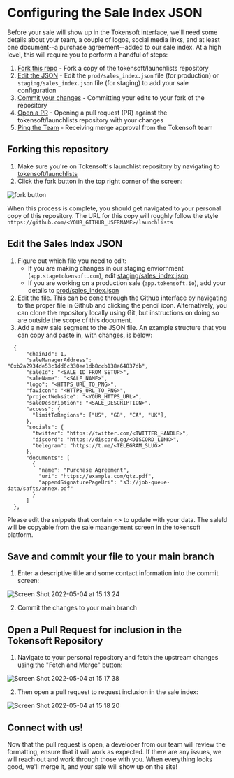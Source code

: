 # Configuring the Sale Index JSON

Before your sale will show up in the Tokensoft interface, we'll need some details about your team, a couple of logos, social media links, and at least one document--a purchase agreement--added to our sale index. At a high level, this will require you to perform a handful of steps:

1. [Fork this repo](https://github.com/tokensoft/launchlists/new/main#forking-this-repository) - Fork a copy of the tokensoft/launchlists repository
2. [Edit the JSON](https://github.com/tokensoft/launchlists/new/main#edit-the-sales-index-json) - Edit the `prod/sales_index.json` file (for production) or `staging/sales_index.json` file (for staging) to add your sale configuration
3. [Commit your changes](https://github.com/tokensoft/launchlists/new/main#save-and-commit-your-file-to-your-main-branch) - Committing your edits to your fork of the repository
4. [Open a PR](https://github.com/tokensoft/launchlists/new/main#open-a-pull-request-for-inclusion-in-the-tokensoft-repository) - Opening a pull request (PR) against the tokensoft/launchlists repository with your changes
5. [Ping the Team]() - Receiving merge approval from the Tokensoft team

## Forking this repository

1. Make sure you're on Tokensoft's launchlist repository by navigating to [tokensoft/launchlists](https://github.com/tokensoft/launchlists)
2. Click the fork button in the top right corner of the screen:

![fork button](https://user-images.githubusercontent.com/3208589/166805357-fc9658f3-3db3-466d-9389-d44e69dd40ab.png)


When this process is complete, you should get navigated to your personal copy of this repository. The URL for this copy will roughly follow the style `https://github.com/<YOUR_GITHUB_USERNAME>/launchlists`

## Edit the Sales Index JSON

1. Figure out which file you need to edit:
    * If you are making changes in our staging enviornment (`app.stagetokensoft.com`), edit [staging/sales_index.json](staging/sales_index.json)
    * If you are working on a production sale (`app.tokensoft.io`), add your details to [prod/sales_index.json](prod/sales_index.json)
2. Edit the file. This can be done through the Github interface by navigating to the proper file in Github and clicking the pencil icon. Alternatively, you can clone the repository locally using Git, but instructions on doing so are outside the scope of this document.
3. Add a new sale segment to the JSON file. An example structure that you can copy and paste in, with changes, is below:

```
  {
      "chainId": 1,
      "saleManagerAddress": "0xb2a2934de53c1dd6c330ee1db8ccb138a64837db",
      "saleId": "<SALE_ID_FROM_SETUP>",
      "saleName": "<SALE_NAME>",
      "logo": "<HTTPS_URL_TO_PNG>",
      "favicon": "<HTTPS_URL_TO_PNG>",
      "projectWebsite": "<YOUR_HTTPS_URL>",
      "saleDescription": "<SALE_DESCRIPTION>",
      "access": {
        "limitToRegions": ["US", "GB", "CA", "UK"],
      },
      "socials": {
        "twitter": "https://twitter.com/<TWITTER_HANDLE>",
        "discord": "https://discord.gg/<DISCORD_LINK>",
        "telegram": "https://t.me/<TELEGRAM_SLUG>"
      },
      "documents": [
        {
          "name": "Purchase Agreement",
          "uri": "https://example.com/qtz.pdf",
          "appendSignaturePageUri": "s3://job-queue-data/safts/annex.pdf"
        }
      ]
  },
```

Please edit the snippets that contain <> to update with your data. The saleId will be copyable from the sale maangement screen in the tokensoft platform.

## Save and commit your file to your main branch

1. Enter a descriptive title and some contact information into the commit screen:

![Screen Shot 2022-05-04 at 15 13 24](https://user-images.githubusercontent.com/3208589/166809003-7ccaacd5-01c4-4f7b-9220-4441beb2ecb8.png)

2. Commit the changes to your main branch

## Open a Pull Request for inclusion in the Tokensoft Repository

1. Navigate to your personal repository and fetch the upstream changes using the "Fetch and Merge" button:

![Screen Shot 2022-05-04 at 15 17 38](https://user-images.githubusercontent.com/3208589/166809956-22a3e670-76da-475d-a8e3-b48c2e0fcd2e.png)

2. Then open a pull request to request inclusion in the sale index:

![Screen Shot 2022-05-04 at 15 18 20](https://user-images.githubusercontent.com/3208589/166809777-47b35939-11ff-471f-8c7f-538145bea565.png)

## Connect with us!

Now that the pull request is open, a developer from our team will review the formatting, ensure that it will work as expected. If there are any issues, we will reach out and work through those with you. When everything looks good, we'll merge it, and your sale will show up on the site!
